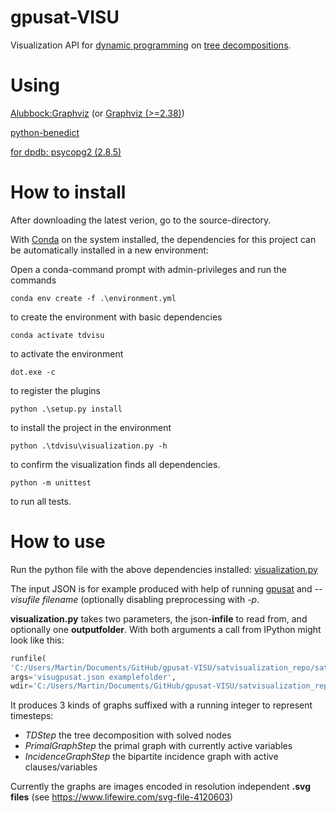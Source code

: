 # gpusat-VISU
Visualization API for [dynamic programming](https://en.wikipedia.org/wiki/Dynamic_programming) on [tree decompositions](https://en.wikipedia.org/wiki/Tree_decomposition).

# Using
[Alubbock:Graphviz](https://anaconda.org/alubbock/graphviz) (or [Graphviz (>=2.38)](https://graphviz.gitlab.io/download/))

[python-benedict](https://pypi.org/project/python-benedict/)

[for dpdb: psycopg2 (2.8.5)](https://www.psycopg.org/docs/index.html)

# How to install

After downloading the latest verion, go to the source-directory. 

With [Conda](https://docs.conda.io/en/latest/) on the system installed, the dependencies for this project can be automatically installed in a new environment:

Open a conda-command prompt with admin-privileges and run the commands
```shell
conda env create -f .\environment.yml
```
to create the environment with basic dependencies
```shell
conda activate tdvisu
```
to activate the environment
```shell
dot.exe -c
```
to register the plugins
```shell
python .\setup.py install
```
to install the project in the environment
```shell
python .\tdvisu\visualization.py -h
```
to confirm the visualization finds all dependencies.
```shell
python -m unittest
```
to run all tests.


# How to use
Run the python file with the above dependencies installed:
[visualization.py](https://github.com/VaeterchenFrost/gpusat-VISU/blob/master/satvisualization_repo/satvisu/visualization.py)

The input JSON is for example produced with help of running [gpusat](github.com/VaeterchenFrost/GPUSAT) and *--visufile filename* (optionally disabling preprocessing with *-p*.

**visualization.py** takes two parameters, the json-**infile** to read from, and optionally one **outputfolder**.
With both arguments a call from IPython might look like this:

```python
runfile(
'C:/Users/Martin/Documents/GitHub/gpusat-VISU/satvisualization_repo/satvisu/visualization.py', 
args='visugpusat.json examplefolder', 
wdir='C:/Users/Martin/Documents/GitHub/gpusat-VISU/satvisualization_repo/satvisu')
```

It produces 3 kinds of graphs suffixed with a running integer to represent timesteps:

+ *TDStep* the tree decomposition with solved nodes
+ *PrimalGraphStep* the primal graph with currently active variables
+ *IncidenceGraphStep* the bipartite incidence graph with active clauses/variables

Currently the graphs are images encoded in resolution independent **.svg files** (see https://www.lifewire.com/svg-file-4120603)

